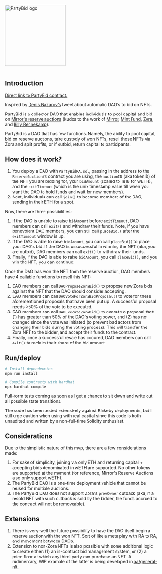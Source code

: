 <img src="https://i.imgur.com/HYb9lcg.png" alt="PartyBid logo" width="200" />
<br />
<br />

## Introduction

[Direct link to PartyBid contract.](https://github.com/Anish-Agnihotri/partybid/blob/aa/general-nft/contracts/PartyBidRA.sol)

Inspired by [Denis Nazarov's](https://twitter.com/Iiterature/status/1383238473767813125) tweet about automatic DAO's to bid on NFTs.

PartyBid is a collector DAO that enables individuals to pool capital and bid on [Mirror's reserve auctions](https://github.com/mirror-xyz/reserve-auction-v2) (kudos to the work of [Mirror](https://mirror.xyz), [Mint Fund](https://mint.af/), [Zora](https://zora.co/), and [Billy Rennekamp](https://twitter.com/billyrennekamp)).

PartyBid is a DAO that has few functions. Namely, the ability to pool capital, bid on reserve auctions, take custody of won NFTs, resell those NFTs via Zora and split profits, or if outbid, return capital to participants.

## How does it work?

1. You deploy a DAO with `PartyBidRA.sol`, passing in the address to the `ReserveAuctionV3` contract you are using, the `auctionID` (aka tokenID) of the NFT you are bidding for, your `bidAmount` (scaled to 1e18 for wETH), and the `exitTimeout` (which is the unix timestamp value till when you want the DAO to hold funds and wait for new members).
2. Next, individuals can call `join()` to become members of the DAO, sending in their ETH for a spot.

Now, there are three possibilities:

1. If the DAO is unable to raise `bidAmount` before `exitTimeout`, DAO members can call `exit()` and withdraw their funds. Note, if you have benevolent DAO members, you can still call `placeBid()` after the `exitTimeout` window is up.
2. If the DAO is able to raise `bidAmount`, you can call `placeBid()` to place your DAO's bid. If the DAO is unsuccessful in winning the NFT (aka, you are outbid), DAO members can call `exit()` to withdraw their funds.
3. Finally, if the DAO is able to raise `bidAmount`, you call `placeBid()`, and you win the NFT, you can continue:

Once the DAO has won the NFT from the reserve auction, DAO members have 4 callable functions to resell this NFT:

1. DAO members can call `DAOProposeZoraBid()` to propose new Zora bids against the NFT that the DAO should consider accepting.
2. DAO members can call `DAOVoteForZoraBidProposal()` to vote for these aforementioned proposals that have been put up. A successful proposal needs >50% of the vote to be executed.
3. DAO members can call `DAOExecuteZoraBid()` to execute a proposal that: (1) has greater than 50% of the DAO's voting power, and (2) has not changed since the vote was initiated (to prevent bad actors from changing their bids during the voting process). This will transfer the Zora NFT to the bidder, and accept their funds to the contract.
4. Finally, once a successful resale has occured, DAO members can call `exit()` to reclaim their share of the bid amount.

## Run/deploy

```bash
# Install dependencies
npm run install

# Compile contracts with hardhat
npx hardhat compile
```

Full-form tests coming as soon as I get a chance to sit down and write out all possible state transitions.

The code has been tested extensively against Rinkeby deployments, but I still urge caution when using with real capital since this code is both unaudited and written by a non-full-time Solidity enthusiast.

## Considerations

Due to the simplistic nature of this mvp, there are a few considerations made:

1. For sake of simplicity, joining via only ETH and returning capital + accepting bids denominated in wETH are supported. No other tokens are supported at the moment (for reference, Mirror's Reserve Auctions also only support wETH).
2. The PartyBid DAO is a one-time deployment vehicle that cannot be reused for multiple auctions.
3. The PartyBid DAO does not support Zora's `prevOwner` cutback (aka, if a resold NFT with such cutback is sold by the bidder, the funds accrued to the contract will not be removeable).

## Extensions

1. There is very-well the future possibility to have the DAO itself begin a reserve auction with the won NFT. Sort of like a meta play with RA to RA, and movement between DAOs.
2. Extension to non-Zora NFTs is also possible with some additional logic to create either: (1) an in-contract bid management system, or (2) a price floor at which any third-party can purchase an NFT. A rudimentary, WIP example of the latter is being developed in [aa/general-nft](https://github.com/Anish-Agnihotri/partybid/tree/aa/general-nft).
